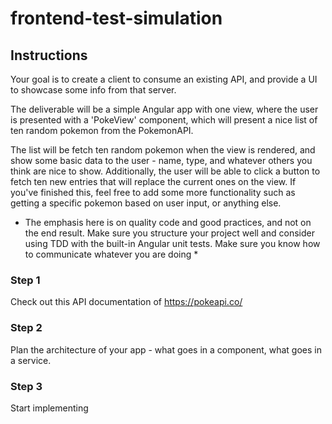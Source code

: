 # frontend-test-simulation

## Instructions
Your goal is to create a client to consume an existing API, and provide a UI to showcase some info from that server.

The deliverable will be a simple Angular app with one view, where the user is presented with a 'PokeView' component, which will present a nice list of ten random pokemon from the PokemonAPI. 

The list will be fetch ten random pokemon when the view is rendered, and show some basic data to the user - name, type, and whatever others you think are nice to show. 
Additionally, the user will be able to click a button to fetch ten new entries that will replace the current ones on the view.
If you've finished this, feel free to add some more functionality such as getting a specific pokemon based on user input, or anything else.

* The emphasis here is on quality code and good practices, and not on the end result. Make sure you structure your project well and consider using TDD with the built-in Angular unit tests. Make sure you know how to communicate whatever you are doing *

### Step 1
Check out this API documentation of https://pokeapi.co/

### Step 2
Plan the architecture of your app - what goes in a component, what goes in a service.

### Step 3
Start implementing
